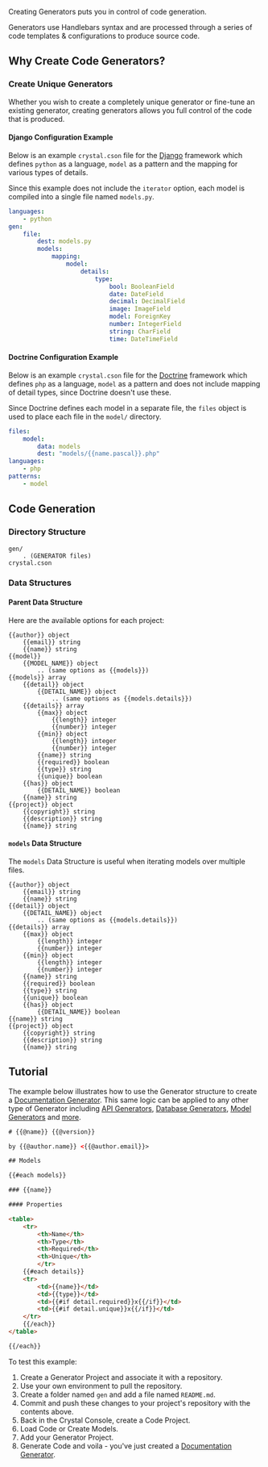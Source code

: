 Creating Generators puts you in control of code generation.

Generators use Handlebars syntax and are processed through a series of code templates & configurations to produce source code.

## Why Create Code Generators?

### Create Unique Generators

Whether you wish to create a completely unique generator or fine-tune an existing generator, creating generators allows you full control of the code that is produced.

#### Django Configuration Example

Below is an example `crystal.cson` file for the [Django](http://djangoproject.com) framework which defines `python` as a language, `model` as a pattern and the mapping for various types of details.

Since this example does not include the `iterator` option, each model is compiled into a single file named `models.py`.

```yaml
languages:
	- python
gen:
	file:
		dest: models.py
		models:
			mapping:
				model:
					details:
						type:
							bool: BooleanField
							date: DateField
							decimal: DecimalField
							image: ImageField
							model: ForeignKey
							number: IntegerField
							string: CharField
							time: DateTimeField
```

#### Doctrine Configuration Example

Below is an example `crystal.cson` file for the [Doctrine](http://doctrine-project.org) framework which defines `php` as a language, `model` as a pattern and does not include mapping of detail types, since Doctrine doesn't use these.

Since Doctrine defines each model in a separate file, the `files` object is used to place each file in the `model/` directory.

```yaml
files:
	model:
		data: models
		dest: "models/{{name.pascal}}.php"
languages:
	- php
patterns:
	- model
```

## Code Generation

### Directory Structure

```
gen/
	. (GENERATOR files)
crystal.cson
```

### Data Structures

#### Parent Data Structure

Here are the available options for each project:

	{{author}} object
		{{email}} string
		{{name}} string
	{{model}}
		{{MODEL_NAME}} object
			.. (same options as {{models}})
	{{models}} array
		{{detail}} object
			{{DETAIL_NAME}} object
				.. (same options as {{models.details}})
		{{details}} array
			{{max}} object
				{{length}} integer
				{{number}} integer
			{{min}} object
				{{length}} integer
				{{number}} integer
			{{name}} string
			{{required}} boolean
			{{type}} string
			{{unique}} boolean
		{{has}} object
			{{DETAIL_NAME}} boolean
		{{name}} string
	{{project}} object
		{{copyright}} string
		{{description}} string
		{{name}} string

#### `models` Data Structure

The `models` Data Structure is useful when iterating models over multiple files.

	{{author}} object
		{{email}} string
		{{name}} string
	{{detail}} object
		{{DETAIL_NAME}} object
			.. (same options as {{models.details}})
	{{details}} array
		{{max}} object
			{{length}} integer
			{{number}} integer
		{{min}} object
			{{length}} integer
			{{number}} integer
		{{name}} string
		{{required}} boolean
		{{type}} string
		{{unique}} boolean
		{{has}} object
			{{DETAIL_NAME}} boolean
	{{name}} string
	{{project}} object
		{{copyright}} string
		{{description}} string
		{{name}} string

## Tutorial
		
The example below illustrates how to use the Generator structure to create a [Documentation Generator](#gen/types/documentation). This same logic can be applied to any other type of Generator including [API Generators](#gen/types/api), [Database Generators](#gen/types/db), [Model Generators](#gen/types/model) and [more](#gen/types).

```html
# {{@name}} {{@version}}

by {{@author.name}} <{{@author.email}}>

## Models

{{#each models}}

### {{name}}

#### Properties

<table>
	<tr>
		<th>Name</th>
		<th>Type</th>
		<th>Required</th>
		<th>Unique</th>
		</tr>
	{{#each details}}
	<tr>
		<td>{{name}}</td>
		<td>{{type}}</td>
		<td>{{#if detail.required}}x{{/if}}</td>
		<td>{{#if detail.unique}}x{{/if}}</td>
	</tr>
	{{/each}}
</table>

{{/each}}
```
		
To test this example:

1. Create a Generator Project and associate it with a repository.
1. Use your own environment to pull the repository.
1. Create a folder named `gen` and add a file named `README.md`.
1. Commit and push these changes to your project's repository with the contents above.
1. Back in the Crystal Console, create a Code Project.
1. Load Code or Create Models.
1. Add your Generator Project.
1. Generate Code and voila - you've just created a [Documentation Generator](#gen/types/documentation).
